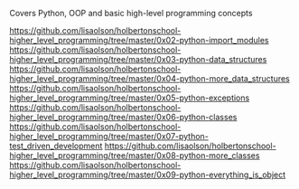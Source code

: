 Covers Python, OOP and basic high-level programming concepts

[0x00]:https://github.com/lisaolson/holbertonschool-higher_level_programming/tree/master/0x00-python-hello_world
[0x01]:https://github.com/lisaolson/holbertonschool-higher_level_programming/tree/master/0x01-python-if_else_loops_functions
https://github.com/lisaolson/holbertonschool-higher_level_programming/tree/master/0x02-python-import_modules
https://github.com/lisaolson/holbertonschool-higher_level_programming/tree/master/0x03-python-data_structures
https://github.com/lisaolson/holbertonschool-higher_level_programming/tree/master/0x04-python-more_data_structures
https://github.com/lisaolson/holbertonschool-higher_level_programming/tree/master/0x05-python-exceptions
https://github.com/lisaolson/holbertonschool-higher_level_programming/tree/master/0x06-python-classes
https://github.com/lisaolson/holbertonschool-higher_level_programming/tree/master/0x07-python-test_driven_development
https://github.com/lisaolson/holbertonschool-higher_level_programming/tree/master/0x08-python-more_classes
https://github.com/lisaolson/holbertonschool-higher_level_programming/tree/master/0x09-python-everything_is_object

